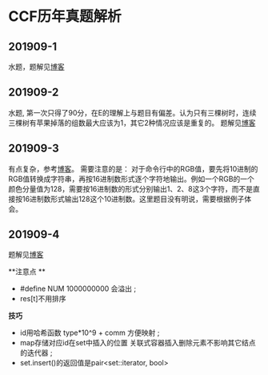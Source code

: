 # CCF历年真题解析
## 201909-1
水题，题解见[博客](https://onwaier.blog.csdn.net/article/details/102565209)
## 201909-2
水题, 第一次只得了90分，在E的理解上与题目有偏差。认为只有三棵树时，连续三棵树有苹果掉落的组数最大应该为1，其它2种情况应该是重复的。
题解见[博客](https://onwaier.blog.csdn.net/article/details/102605811)
## 201909-3
有点复杂，参考[博客](https://blog.csdn.net/richenyunqi/article/details/101399918)。
需要注意的是：
对于命令行中的RGB值，要先将10进制的RGB值转换成字符串，再按16进制数形式逐个字符地输出。例如一个RGB的一个颜色分量值为128，需要按16进制数的形式分别输出1、2、8这3个字符，而不是直接按16进制数形式输出128这个10进制数。这里题目没有明说，需要根据例子体会。
## 201909-4
题解见[博客](https://onwaier.blog.csdn.net/article/details/102727324)

**注意点 **
- #define NUM 1000000000 会溢出 ;
- res[t]不用排序 

**技巧**
- id用哈希函数 type*10^9 + comm   方便映射 ;
- map存储对应id在set中插入的位置 关联式容器插入删除元素不影响其它结点的迭代器 ;
- set.insert()的返回值是pair<set<T>::iterator, bool> 
